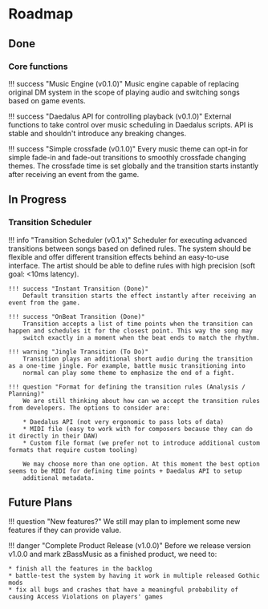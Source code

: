 # Roadmap

## Done

### Core functions
!!! success "Music Engine (v0.1.0)"
    Music engine capable of replacing original DM system in the scope of playing audio and switching songs based on game events.

!!! success "Daedalus API for controlling playback (v0.1.0)"
    External functions to take control over music scheduling in Daedalus scripts. API is stable and shouldn't introduce any breaking changes.

!!! success "Simple crossfade (v0.1.0)"
    Every music theme can opt-in for simple fade-in and fade-out transitions to smoothly crossfade changing themes. The crossfade time is 
    set globally and the transition starts instantly after receiving an event from the game.


## In Progress 

###  Transition Scheduler

!!! info "Transition Scheduler (v0.1.x)"
    Scheduler for executing advanced transitions between songs based on defined rules. The system should be flexible and offer different 
    transition effects behind an easy-to-use interface. The artist should be able to define rules with high precision (soft goal: <10ms latency).

    !!! success "Instant Transition (Done)"
        Default transition starts the effect instantly after receiving an event from the game.

    !!! success "OnBeat Transition (Done)"
        Transition accepts a list of time points when the transition can happen and schedules it for the closest point. This way the song may 
        switch exactly in a moment when the beat ends to match the rhythm.

    !!! warning "Jingle Transition (To Do)"
        Transition plays an additional short audio during the transition as a one-time jingle. For example, battle music transitioning into 
        normal can play some theme to emphasize the end of a fight.

    !!! question "Format for defining the transition rules (Analysis / Planning)"
        We are still thinking about how can we accept the transition rules from developers. The options to consider are:

        * Daedalus API (not very ergonomic to pass lots of data)
        * MIDI file (easy to work with for composers because they can do it directly in their DAW)
        * Custom file format (we prefer not to introduce additional custom formats that require custom tooling)

        We may choose more than one option. At this moment the best option seems to be MIDI for defining time points + Daedalus API to setup 
        additional metadata.

## Future Plans

!!! question "New features?"
    We still may plan to implement some new features if they can provide value.

!!! danger "Complete Product Release (v1.0.0)"
    Before we release version v1.0.0 and mark zBassMusic as a finished product, we need to:
    
    * finish all the features in the backlog
    * battle-test the system by having it work in multiple released Gothic mods
    * fix all bugs and crashes that have a meaningful probability of causing Access Violations on players' games